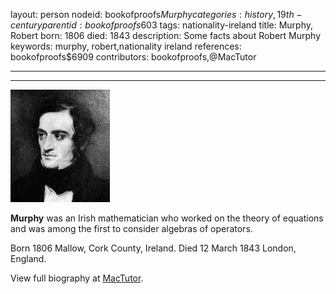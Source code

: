 layout: person
nodeid: bookofproofs$Murphy
categories: history,19th-century
parentid: bookofproofs$603
tags: nationality-ireland
title: Murphy, Robert
born: 1806
died: 1843
description: Some facts about Robert Murphy
keywords: murphy, robert,nationality ireland
references: bookofproofs$6909
contributors: bookofproofs,@MacTutor

---


---

![Murphy.jpg](https://github.com/bookofproofs/bookofproofs.github.io/blob/main/_sources/_assets/images/portraits/Murphy.jpg?raw=true)

**Murphy** was an Irish mathematician who worked on the theory of equations and was among the first to consider algebras of operators.

Born 1806 Mallow, Cork County, Ireland. Died 12 March 1843 London, England.


View full biography at [MacTutor](https://mathshistory.st-andrews.ac.uk/Biographies/Murphy/).